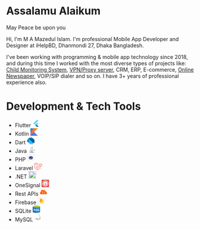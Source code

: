 # Assalamu Alaikum
May Peace be upon you

Hi, I'm M A Mazedul Islam. I'm professional Mobile App Developer and Designer at iHelpBD, Dhanmondi 27, Dhaka Bangladesh. 

I've been working with programming & mobile app technology since 2018, and during this time I worked with the most diverse types of projects like: <a href="https://github.com/mazedul-ru-cse/Child-Monitoring">Child Monitoring System</a>, <a href="https://github.com/mazedul-ru-cse/Sigma-VPN">VPN/Proxy server</a>, CRM, ERP, E-commerce, <a href="https://github.com/mazedul-ru-cse/flutter_newspaper">Online Newspaper</a>, VOIP/SIP dialer and so on. I have 3+ years of professional experience also.


# Development & Tech Tools
- Flutter  <kbd> <img src="https://github.com/mazedul-ru-cse/mazedul-ru-cse/blob/main/Icons/flutter.png" width="20" height="20"/> </kbd>
- Kotlin  <kbd> <img src="https://github.com/mazedul-ru-cse/mazedul-ru-cse/blob/main/Icons/kotlin.png" width="20" height="20"/> </kbd>
- Dart  <kbd> <img src="https://github.com/mazedul-ru-cse/mazedul-ru-cse/blob/main/Icons/dart.png" width="20" height="20"/> </kbd>
- Java  <kbd> <img src="https://github.com/mazedul-ru-cse/mazedul-ru-cse/blob/main/Icons/java.png" width="20" height="20"/> </kbd>
- PHP  <kbd> <img src="https://github.com/mazedul-ru-cse/mazedul-ru-cse/blob/main/Icons/php.png" width="20" height="20"/> </kbd>
- Laravel  <kbd> <img src="https://github.com/mazedul-ru-cse/mazedul-ru-cse/blob/main/Icons/laravel.png" width="20" height="20"/> </kbd>
- .NET  <kbd> <img src="https://github.com/mazedul-ru-cse/mazedul-ru-cse/blob/main/Icons/.net.png" width="20" height="20"/> </kbd>
- OneSignal  <kbd> <img src="https://github.com/mazedul-ru-cse/mazedul-ru-cse/blob/main/Icons/OneSignal.png" width="20" height="20"/> </kbd>
- Rest APIs  <kbd> <img src="https://github.com/mazedul-ru-cse/mazedul-ru-cse/blob/main/Icons/rest%20api.png" width="20" height="20"/> </kbd>
- Firebase  <kbd> <img src="https://github.com/mazedul-ru-cse/mazedul-ru-cse/blob/main/Icons/firebase.png" width="20" height="20"/> </kbd>
- SQLite  <kbd> <img src="https://github.com/mazedul-ru-cse/mazedul-ru-cse/blob/main/Icons/sql.jpg" width="20" height="20"/> </kbd>
- MySQL  <kbd> <img src="https://github.com/mazedul-ru-cse/mazedul-ru-cse/blob/main/Icons/MySQL.png" width="20" height="20"/> </kbd>

